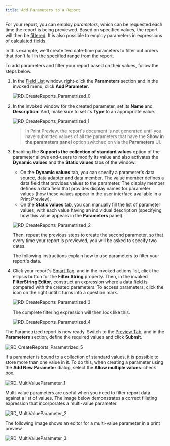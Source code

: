 ```yaml
---
title: Add Parameters to a Report
---
```

For your report, you can employ _parameters_, which can be requested each time the report is being previewed. Based on specified values, the report will then be [filtered](../../../../../interface-elements-for-desktop/articles/report-designer/report-designer-for-winforms/report-editing-basics/change-or-apply-data-filtering-to-a-report.md). It is also possible to employ parameters in expressions of [calculated fields](../../../../../interface-elements-for-desktop/articles/report-designer/report-designer-for-winforms/report-editing-basics/add-calculated-fields-to-a-report.md).

In this example, we'll create two date-time parameters to filter out orders that don't fall in the specified range from the report.

To add parameters and filter your report based on their values, follow the steps below.
1. In the [Field List](../../../../../interface-elements-for-desktop/articles/report-designer/report-designer-for-winforms/report-designer-reference/report-designer-ui/field-list.md) window, right-click the **Parameters** section and in the invoked menu, click **Add Parameter**.
	
	![RD_CreateReports_Parametrized_0](../../../../images/Img8356.png)
2. In the invoked window for the created parameter, set its **Name** and **Description**. And, make sure to set its **Type** to an appropriate value.
	
	![RD_CreateReports_Parametrized_1](../../../../images/Img8357.png)
	
	> In Print Preview, the report's document is not generated until you have submitted values of all the parameters that have the **Show in the parameters panel** option switched on via the **Parameters** UI.
3. Enabling the **Supports the collection of standard values** option of the parameter allows end-users to modify its value and also activates the **Dynamic values** and the **Static values** tabs of the window:
	* On the **Dynamic values** tab, you can specify a parameter's data source, data adapter and data member. The value member defines a data field that provides values to the parameter. The display member defines a data field that provides display names for parameter values (how these values appear in the user interface available in a Print Preview).
	* On the **Static values** tab, you can manually fill the list of parameter values, with each value having an individual description (specifying how this value appears in the **Parameters** panel).
	
	![RD_CreateReports_Parametrized_2](../../../../images/Img17327.png)
	
	Then, repeat the previous steps to create the second parameter, so that every time your report is previewed, you will be asked to specify two dates.
	
	The following instructions explain how to use parameters to filter your report's data.
4. Click your report's [Smart Tag](../../../../../interface-elements-for-desktop/articles/report-designer/report-designer-for-winforms/report-designer-reference/report-designer-ui/smart-tag.md), and in the invoked actions list, click the ellipsis button for the **Filter String** property. Then, in the invoked **FilterString Editor**, construct an expression where a data field is compared with the created parameters. To access parameters, click the icon on the right until it turns into a question mark.
	
	![RD_CreateReports_Parametrized_3](../../../../images/Img8358.png)
	
	The complete filtering expression will then look like this.
	
	![RD_CreateReports_Parametrized_4](../../../../images/Img11080.png)

The Parametrized report is now ready. Switch to the [Preview Tab](../../../../../interface-elements-for-desktop/articles/report-designer/report-designer-for-winforms/report-designer-reference/report-designer-ui/preview-tab.md), and in the **Parameters** section, define the required values and click **Submit**.

![RD_CreateReports_Parametrized_5](../../../../images/Img8359.png)

If a parameter is bound to a collection of standard values, it is possible to store more than one value in it. To do this, when creating a parameter using the **Add New Parameter** dialog, select the **Allow multiple values**.
 check box.

![RD_MultiValueParameter_1](../../../../images/Img122239.png)

Multi-value parameters are useful when you need to filter report data against a list of values. The image below demonstrates a correct filleting expression that incorporates a multi-value parameter.

![RD_MultiValueParameter_2](../../../../images/Img122240.png)

The following image shows an editor for a multi-value parameter in a print preview.

![RD_MultiValueParameter_3](../../../../images/Img122241.png)